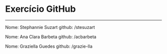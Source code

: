 # Exercício GitHub
-----
Nome: Stephannie Suzart
github: /stesuzart

Nome: Ana Clara Barbeta
github: /acbarbeta

Nome: Graziella Guedes
github: /grazie-lla
